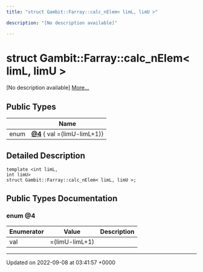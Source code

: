 ```yaml
---
title: "struct Gambit::Farray::calc_nElem< limL, limU >"

description: "[No description available]"

---
```


# struct Gambit::Farray::calc_nElem< limL, limU >



[No description available] [More...](#detailed-description)

## Public Types

|                | Name           |
| -------------- | -------------- |
| enum| **[@4](/documentation/code/classes/structgambit_1_1farray_1_1calc__nelem_3_01liml_00_01limu_01_4/#enum-4)** { val =(limU-limL+1)} |

## Detailed Description

```
template <int limL,
int limU>
struct Gambit::Farray::calc_nElem< limL, limU >;
```

## Public Types Documentation

### enum @4

| Enumerator | Value | Description |
| ---------- | ----- | ----------- |
| val | =(limU-limL+1)|   |




-------------------------------

Updated on 2022-09-08 at 03:41:57 +0000
